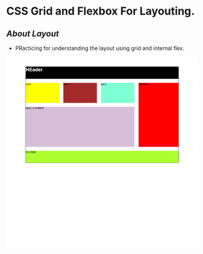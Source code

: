 #   CSS Grid and Flexbox For Layouting.

## _About Layout_
- PRacticing for understanding the layout using grid and internal flex.

![N](/grid-flex-layout-prac/images/PFlexWrap.png)